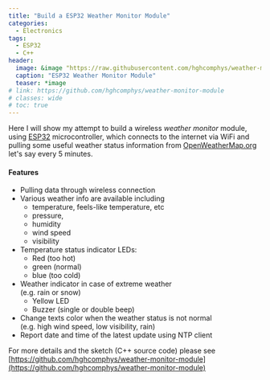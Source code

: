 ```yaml
---
title: "Build a ESP32 Weather Monitor Module"
categories:
  - Electronics
tags:
  - ESP32
  - C++
header:
  image: &image "https://raw.githubusercontent.com/hghcomphys/weather-monitor-module/master/docs/perspective.JPG"
  caption: "ESP32 Weather Monitor Module"
  teaser: *image
# link: https://github.com/hghcomphys/weather-monitor-module
# classes: wide
# toc: true
---
```


Here I will show my attempt to build a wireless _weather monitor_ module, using [ESP32](https://en.wikipedia.org/wiki/NodeMCU) microcontroller, which connects to the internet via WiFi and pulling some useful weather status information from [OpenWeatherMap.org](https://openweathermap.org/) let's say every 5 minutes.

#### Features
- Pulling data through wireless connection
- Various weather info are available including 
  - temperature, feels-like temperature, etc 
  - pressure, 
  - humidity
  - wind speed
  - visibility
- Temperature status indicator LEDs: 
  - Red (too hot)
  - green (normal)
  - blue (too cold)
- Weather indicator in case of extreme weather \
(e.g. rain or snow)
  - Yellow LED
  - Buzzer (single or double beep)
- Change texts color when the weather status is not normal \
(e.g. high wind speed, low visibility, rain) 
- Report date and time of the latest update using NTP client


For more details and the sketch (C++ source code) please see 
[https://github.com/hghcomphys/weather-monitor-module](https://github.com/hghcomphys/weather-monitor-module)
